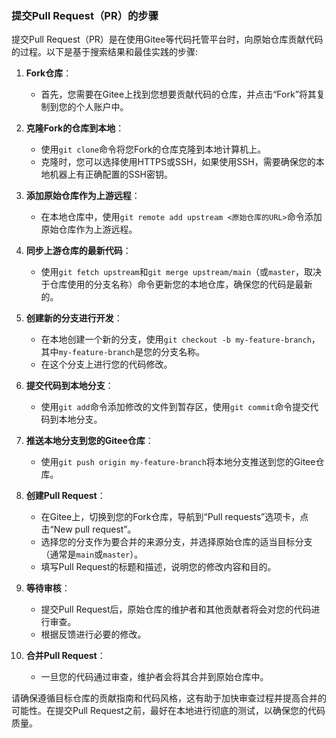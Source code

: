  ### 提交Pull Request（PR）的步骤

提交Pull Request（PR）是在使用Gitee等代码托管平台时，向原始仓库贡献代码的过程。以下是基于搜索结果和最佳实践的步骤:

1. **Fork仓库**：
   - 首先，您需要在Gitee上找到您想要贡献代码的仓库，并点击“Fork”将其复制到您的个人账户中。

2. **克隆Fork的仓库到本地**：
   - 使用`git clone`命令将您Fork的仓库克隆到本地计算机上。
   - 克隆时，您可以选择使用HTTPS或SSH，如果使用SSH，需要确保您的本地机器上有正确配置的SSH密钥。

3. **添加原始仓库作为上游远程**：
   - 在本地仓库中，使用`git remote add upstream <原始仓库的URL>`命令添加原始仓库作为上游远程。

4. **同步上游仓库的最新代码**：
   - 使用`git fetch upstream`和`git merge upstream/main`（或`master`，取决于仓库使用的分支名称）命令更新您的本地仓库，确保您的代码是最新的。

5. **创建新的分支进行开发**：
   - 在本地创建一个新的分支，使用`git checkout -b my-feature-branch`，其中`my-feature-branch`是您的分支名称。
   - 在这个分支上进行您的代码修改。

6. **提交代码到本地分支**：
   - 使用`git add`命令添加修改的文件到暂存区，使用`git commit`命令提交代码到本地分支。

7. **推送本地分支到您的Gitee仓库**：
   - 使用`git push origin my-feature-branch`将本地分支推送到您的Gitee仓库。

8. **创建Pull Request**：
   - 在Gitee上，切换到您的Fork仓库，导航到“Pull requests”选项卡，点击“New pull request”。
   - 选择您的分支作为要合并的来源分支，并选择原始仓库的适当目标分支（通常是`main`或`master`）。
   - 填写Pull Request的标题和描述，说明您的修改内容和目的。

9. **等待审核**：
   - 提交Pull Request后，原始仓库的维护者和其他贡献者将会对您的代码进行审查。
   - 根据反馈进行必要的修改。

10. **合并Pull Request**：
    - 一旦您的代码通过审查，维护者会将其合并到原始仓库中。

请确保遵循目标仓库的贡献指南和代码风格，这有助于加快审查过程并提高合并的可能性。在提交Pull Request之前，最好在本地进行彻底的测试，以确保您的代码质量。